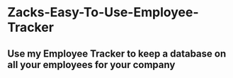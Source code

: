# Zacks-Easy-To-Use-Employee-Tracker

## Use my Employee Tracker to keep a database on all your employees for your company